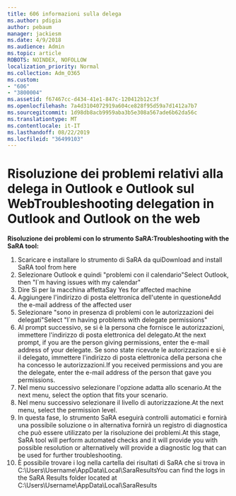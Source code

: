 ```yaml
---
title: 606 informazioni sulla delega
ms.author: pdigia
author: pebaum
manager: jackiesm
ms.date: 4/9/2018
ms.audience: Admin
ms.topic: article
ROBOTS: NOINDEX, NOFOLLOW
localization_priority: Normal
ms.collection: Adm_O365
ms.custom:
- "606"
- "3800004"
ms.assetid: f67467cc-d434-41e1-847c-120412b12c3f
ms.openlocfilehash: 7a4d3104072919a604ce828f95d59a7d1412a7b7
ms.sourcegitcommit: 1d98db8acb9959aba3b5e308a567ade6b62da56c
ms.translationtype: MT
ms.contentlocale: it-IT
ms.lasthandoff: 08/22/2019
ms.locfileid: "36499103"
---
```

# <a name="troubleshooting-delegation-in-outlook-and-outlook-on-the-web"></a><span data-ttu-id="5a2db-102">Risoluzione dei problemi relativi alla delega in Outlook e Outlook sul Web</span><span class="sxs-lookup"><span data-stu-id="5a2db-102">Troubleshooting delegation in Outlook and Outlook on the web</span></span>

<span data-ttu-id="5a2db-103">**Risoluzione dei problemi con lo strumento SaRA:**</span><span class="sxs-lookup"><span data-stu-id="5a2db-103">**Troubleshooting with the SaRA tool:**</span></span>

1. <span data-ttu-id="5a2db-104">Scaricare e installare lo strumento di SaRA da qui</span><span class="sxs-lookup"><span data-stu-id="5a2db-104">Download and install SaRA tool from here</span></span>
1. <span data-ttu-id="5a2db-105">Selezionare Outlook e quindi "problemi con il calendario"</span><span class="sxs-lookup"><span data-stu-id="5a2db-105">Select Outlook, then "I\`m having issues with my calendar"</span></span>
1. <span data-ttu-id="5a2db-106">Dire Sì per la macchina affetta</span><span class="sxs-lookup"><span data-stu-id="5a2db-106">Say Yes for affected machine</span></span>
1. <span data-ttu-id="5a2db-107">Aggiungere l'indirizzo di posta elettronica dell'utente in questione</span><span class="sxs-lookup"><span data-stu-id="5a2db-107">Add the e-mail address of the affected user</span></span>
1. <span data-ttu-id="5a2db-108">Selezionare "sono in presenza di problemi con le autorizzazioni dei delegati"</span><span class="sxs-lookup"><span data-stu-id="5a2db-108">Select "I\`m having problems with delegate permissions"</span></span>
1. <span data-ttu-id="5a2db-109">Al prompt successivo, se si è la persona che fornisce le autorizzazioni, immettere l'indirizzo di posta elettronica del delegato.</span><span class="sxs-lookup"><span data-stu-id="5a2db-109">At the next prompt, if you are the person giving permissions, enter the e-mail address of your delegate.</span></span> <span data-ttu-id="5a2db-110">Se sono state ricevute le autorizzazioni e si è il delegato, immettere l'indirizzo di posta elettronica della persona che ha concesso le autorizzazioni.</span><span class="sxs-lookup"><span data-stu-id="5a2db-110">If you received permissions and you are the delegate, enter the e-mail address of the person that gave you permissions.</span></span>
1. <span data-ttu-id="5a2db-111">Nel menu successivo selezionare l'opzione adatta allo scenario.</span><span class="sxs-lookup"><span data-stu-id="5a2db-111">At the next menu, select the option that fits your scenario.</span></span>
1. <span data-ttu-id="5a2db-112">Nel menu successivo selezionare il livello di autorizzazione.</span><span class="sxs-lookup"><span data-stu-id="5a2db-112">At the next menu, select the permission level.</span></span>
1. <span data-ttu-id="5a2db-113">In questa fase, lo strumento SaRA eseguirà controlli automatici e fornirà una possibile soluzione o in alternativa fornirà un registro di diagnostica che può essere utilizzato per la risoluzione dei problemi.</span><span class="sxs-lookup"><span data-stu-id="5a2db-113">At this stage, SaRA tool will perform automated checks and it will provide you with possible resolution or alternatively will provide a diagnostic log that can be used for further troubleshooting.</span></span>
1. <span data-ttu-id="5a2db-114">È possibile trovare i log nella cartella dei risultati di SaRA che si trova in C:\Users\Username\AppData\Local\SaraResults</span><span class="sxs-lookup"><span data-stu-id="5a2db-114">You can find the logs in the SaRA Results folder located at C:\Users\Username\AppData\Local\SaraResults</span></span>
